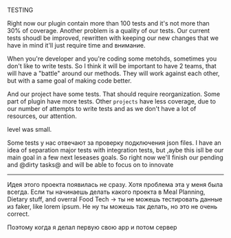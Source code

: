 TESTING

Right now our plugin contain more than 100 tests and it's not more than 30% of coverage.
Another problem is a quality of our tests. Our current tests shoudl be improved, rewritten with keeping our new changes that we have in mind
it'll just require time and внимание.

When you're developer and you're coding some metohds, sometimes you don't like to write tests.
So I think it will be important to have 2 teams, that will have a "battle" around our methods.
They will work against each other, but with a same goal of making code better.

And our project have some tests. That should require reorganization. Some part of plugin have more tests.
Other `projects` have less coverage, due to our number of attempts to write tests and as we don't have a lot of resources, our attention.








level was small.

Some tests у нас отвечают за проверку подключения json files. I have an idea of separation major tests with integration tests, but ,aybe this isll be our main goal in a few next leseases goals.
So right now we'll finish our pending and @dirty tasks@ and will be able to focus on to innovate



----------


Идея этого проекта появилась не сразу. Хотя проблема эта у меня была всегда.
Если ты начинаешь делать какого проекта в Meal Planning, Dietary stuff, and overral Food Tech -> ты не можешь тестировать данные из faker, like lorem ipsum.
Не ну ты можешь так делать, но это не очень correct.

Поэтому когда я делал первую свою app и потом сервер
